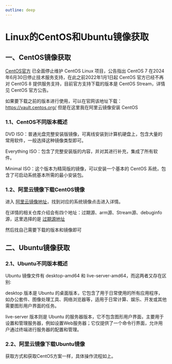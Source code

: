 ```yaml
---
outline: deep
---
```


# Linux的CentOS和Ubuntu镜像获取

## 一、CentOS镜像获取

[CentOS官方](https://www.centos.org/) 已全面停止维护 CentOS Linux 项目，公告指出 CentOS 7 在2024年6月30日停止技术服务支持，在此之前2022年1月1日起 CentOS 官方已经不再对 CentOS 8 提供服务支持，目前官方支持下载的版本是 CentOS Stream，详情见 CentOS 官方公告。

如果要下载之前的版本进行使用，可以在官网该地址下载：https://vault.centos.org/  但是在这里我在阿里云镜像安装 CentOS

### 1.1、CentOS不同版本概述

DVD ISO：普通光盘完整安装版镜像，可离线安装到计算机硬盘上，包含大量的常用软件，一般选择这种镜像类型即可。

Everything ISO：包含了完整安装版的内容，并对其进行补充，集成了所有软件。

Minimal ISO：这个版本为精简版的镜像，可以安装一个基本的 CentOS 系统，包含了可启动系统基本所需的最小安装包。

### 1.2、阿里云镜像下载CentOS镜像

进入 [阿里云镜像地址](https://developer.aliyun.com/mirror)，找到对应的系统镜像点击进入详情。

在详情的相关仓库介绍会有四个地址：过期源、arm源、Stream源、debuginfo源，这里选择的是 [过期源地址](https://mirrors.aliyun.com/centos-vault/) 

然后找自己需要下载的版本和镜像即可

## 二、Ubuntu镜像获取

### 2.1、Ubuntu不同版本概述

Ubuntu 镜像文件有 desktop-amd64 和 live-server-amd64，而这两者又存在区别: 

desktop 版本是 Ubuntu 的桌面版本，它包含了用于日常使用的所有应用程序，如办公套件、图像处理工具、网络浏览器等，适用于日常计算、娱乐、开发或其他需要图形用户界面的任务。

live-server 版本则是 Ubuntu 的服务器版本，它不包含图形用户界面，主要用于设置和管理服务器，例如设置Web服务器；它仅提供了一个命令行界面，允许用户通过终端进行服务器的配置和管理。

### 2.2、阿里云镜像下载Ubuntu镜像

获取方式和获取CentOS方案一样，具体操作流程如上。